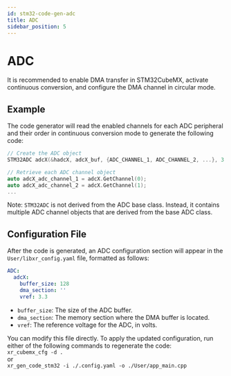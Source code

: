 ```yaml
---
id: stm32-code-gen-adc
title: ADC
sidebar_position: 5
---
```


# ADC

It is recommended to enable DMA transfer in STM32CubeMX, activate continuous conversion, and configure the DMA channel in circular mode.

## Example

The code generator will read the enabled channels for each ADC peripheral and their order in continuous conversion mode to generate the following code:

```cpp
// Create the ADC object
STM32ADC adcX(&hadcX, adcX_buf, {ADC_CHANNEL_1, ADC_CHANNEL_2, ...}, 3.3);

// Retrieve each ADC channel object
auto adcX_adc_channel_1 = adcX.GetChannel(0);
auto adcX_adc_channel_2 = adcX.GetChannel(1);
...
```

Note: `STM32ADC` is not derived from the ADC base class. Instead, it contains multiple ADC channel objects that are derived from the base ADC class.

## Configuration File

After the code is generated, an ADC configuration section will appear in the `User/libxr_config.yaml` file, formatted as follows:

```yaml
ADC:
  adcX:
    buffer_size: 128
    dma_section: ''
    vref: 3.3
```

- `buffer_size`: The size of the ADC buffer.  
- `dma_section`: The memory section where the DMA buffer is located.
- `vref`: The reference voltage for the ADC, in volts.

You can modify this file directly. To apply the updated configuration, run either of the following commands to regenerate the code:  
`xr_cubemx_cfg -d .`  
or  
`xr_gen_code_stm32 -i ./.config.yaml -o ./User/app_main.cpp`

